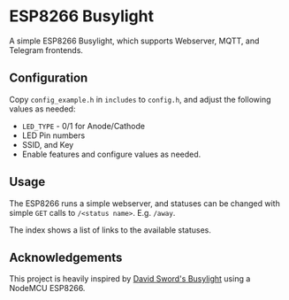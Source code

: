 ESP8266 Busylight
=================

A simple ESP8266 Busylight, which supports Webserver, MQTT, and Telegram frontends.

Configuration
-------------

Copy `config_example.h` in `includes` to `config.h`, and adjust the following values as needed:

* `LED_TYPE` - 0/1 for Anode/Cathode
* LED Pin numbers
* SSID, and Key
* Enable features and configure values as needed.

Usage
-----

The ESP8266 runs a simple webserver, and statuses can be changed with simple `GET` calls to `/<status name>`. E.g. `/away`.

The index shows a list of links to the available statuses.

Acknowledgements
----------------

This project is heavily inspired by [David Sword's Busylight](https://davidsword.ca/esp8266-busy-server/) using a NodeMCU ESP8266.